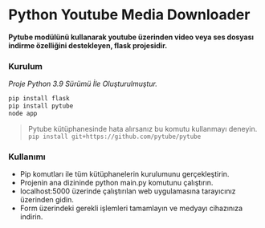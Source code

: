 # Python Youtube Media Downloader

**Pytube modülünü kullanarak youtube üzerinden video veya ses dosyası indirme özelliğini destekleyen, flask projesidir.**

### Kurulum
_Proje Python 3.9 Sürümü İle Oluşturulmuştur._
```sh
pip install flask
pip install pytube
node app
```
> Pytube kütüphanesinde hata alırsanız bu komutu kullanmayı deneyin.
`pip install git+https://github.com/pytube/pytube`

### Kullanımı
- Pip komutları ile tüm kütüphanelerin kurulumunu gerçekleştirin.
- Projenin ana dizininde python main.py komutunu çalıştırın.
- localhost:5000 üzerinde çalıştırılan web uygulamasına tarayıcınız üzerinden gidin.
- Form üzerindeki gerekli işlemleri tamamlayın ve medyayı cihazınıza indirin.
